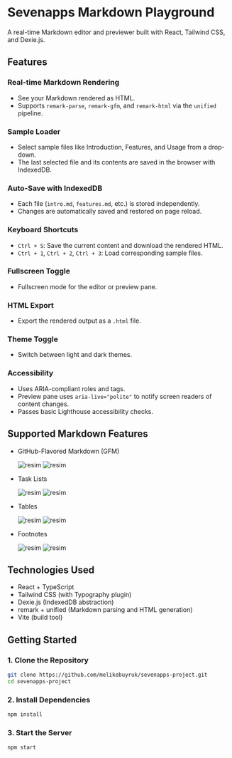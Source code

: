 # Sevenapps Markdown Playground

A real-time Markdown editor and previewer built with React, Tailwind CSS, and Dexie.js.

## Features

### Real-time Markdown Rendering
- See your Markdown rendered as HTML.
- Supports `remark-parse`, `remark-gfm`, and `remark-html` via the `unified` pipeline.

### Sample Loader
- Select sample files like Introduction, Features, and Usage from a drop-down.
- The last selected file and its contents are saved in the browser with IndexedDB.

### Auto-Save with IndexedDB
- Each file (`intro.md`, `features.md`, etc.) is stored independently.
- Changes are automatically saved and restored on page reload.

### Keyboard Shortcuts
- `Ctrl + S`: Save the current content and download the rendered HTML.
- `Ctrl + 1`, `Ctrl + 2`, `Ctrl + 3`: Load corresponding sample files.

### Fullscreen Toggle
- Fullscreen mode for the editor or preview pane.

### HTML Export
- Export the rendered output as a `.html` file.

### Theme Toggle
- Switch between light and dark themes.

### Accessibility
- Uses ARIA-compliant roles and tags.
- Preview pane uses `aria-live="polite"` to notify screen readers of content changes.
- Passes basic Lighthouse accessibility checks.

## Supported Markdown Features
- GitHub-Flavored Markdown (GFM)

  ![resim](https://github.com/user-attachments/assets/ed20252b-6be0-484b-b2c2-36871f2fb255)
  ![resim](https://github.com/user-attachments/assets/824efbef-0876-44b3-a0ed-a7b221012490)


- Task Lists

  ![resim](https://github.com/user-attachments/assets/cd956dc3-3971-4e1e-b896-6b59858383ed)
  ![resim](https://github.com/user-attachments/assets/bbae147d-059a-4c76-bae8-28d2d2b9ff0c)


- Tables
  
  ![resim](https://github.com/user-attachments/assets/22549eef-460d-4e8b-a896-86daec9f3fe7)
  ![resim](https://github.com/user-attachments/assets/91d8d532-4313-4ba1-84fa-d6e3a1d4b491)


- Footnotes

  ![resim](https://github.com/user-attachments/assets/f928905a-2b0e-4cd9-97e1-ae36fa2c2c6b)
  ![resim](https://github.com/user-attachments/assets/d44fd342-0a60-4df4-97f6-434e5f98a9c8)


  

## Technologies Used
- React + TypeScript
- Tailwind CSS (with Typography plugin)
- Dexie.js (IndexedDB abstraction)
- remark + unified (Markdown parsing and HTML generation)
- Vite (build tool)

## Getting Started


### 1. Clone the Repository
```bash
git clone https://github.com/melikebuyruk/sevenapps-project.git
cd sevenapps-project
```

### 2. Install Dependencies
```bash
npm install
```

### 3. Start the Server
```bash
npm start
```



 
